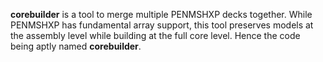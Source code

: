 **corebuilder** is a tool to merge multiple PENMSHXP decks together.  While PENMSHXP has fundamental array support, this tool preserves models at the assembly level while building at the full core level.  Hence the code being aptly named **corebuilder**.
